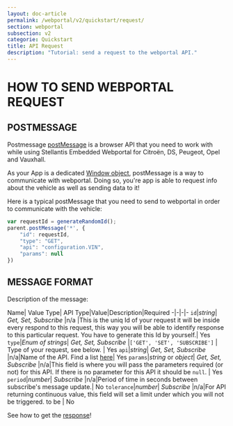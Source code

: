```yaml
---
layout: doc-article
permalink: /webportal/v2/quickstart/request/
section: webportal
subsection: v2
categorie: Quickstart
title: API Request
description: "Tutorial: send a request to the webportal API."
---
```


# HOW TO SEND WEBPORTAL REQUEST

## POSTMESSAGE

Postmessage [postMessage](https://developer.mozilla.org/en-US/docs/Web/API/Window/postMessage) is a browser API that you need to work with while using Stellantis Embedded Webportal for Citroën, DS, Peugeot, Opel and Vauxhall.

As your App is a dedicated [Window object](https://developer.mozilla.org/en-US/docs/Web/API/Window), postMessage is a way to communicate with webportal. Doing so, you're app is able to request info about the vehicle as well as sending data to it!

Here is a typical postMessage that you need to send to webportal in order to communicate with the vehicle:

```js
var requestId = generateRandomId();
parent.postMessage('*', {
    "id": requestId,
    "type": "GET",
    "api": "configuration.VIN",
    "params": null
})
```

## MESSAGE FORMAT

Description of the message:

Name| Value Type| API Type|Value|Description|Required
-|-|-|-
`id`|*string*| *Get, Set, Subscribe* |n/a |This is the uniq Id of your request it will be inside every respond to this request, this way you will be able to identify response to this particular request. You have to generate this Id by yourself.| Yes
`type`|*Enum of strings*| *Get, Set, Subscribe* |`['GET', 'SET', 'SUBSCRIBE']` | Type of your request, see below. | Yes
`api`|*string*| *Get, Set, Subscribe* |n/a|Name of the API. Find a list [here]({{site.baseurl}}/webportal/v2/api-reference/list/#article)| Yes
`params`|*string* or *object*| *Get, Set, Subscribe* |n/a|This field is where you will pass the parameters required (or not) for this API. If there is no parameter for this API it should be `null`. | Yes
`period`|*number*| *Subscribe* |n/a|Period of time in seconds between subscribe's message update.| No
`tolerance`|*number*| *Subscribe* |n/a|For API returning continuous value, this field will set a limit under which you will not be triggered. to be | No

See how to get the [response]({{site.baseurl}}/webportal/v2/quickstart/response/#article)!